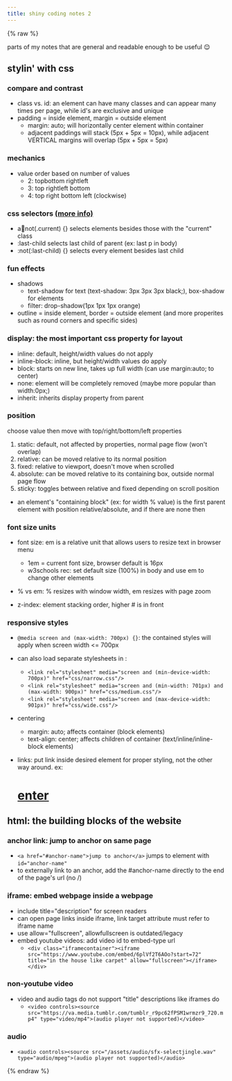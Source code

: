 ```yaml
---
title: shiny coding notes 2
---
```


{% raw %} <!-- prevents liquid code from being read -->

parts of my notes that are general and readable enough to be useful 😌

## stylin' with css

### compare and contrast

- class vs. id: an element can have many classes and can appear many times per page, while id's are exclusive and unique
- padding = inside element, margin = outside element
  - margin: auto; will horizontally center element within container
  - adjacent paddings will stack (5px + 5px = 10px), while adjacent VERTICAL margins will overlap (5px + 5px = 5px)

### mechanics

- value order based on number of values
  - 2: topbottom rightleft
  - 3: top rightleft bottom
  - 4: top right bottom left (clockwise)

### css selectors [(more info)](https://www.w3schools.com/cssref/css_selectors.php)

- a:link:not(.current) {} selects elements besides those with the "current" class
- :last-child selects last child of parent (ex: last p in body)
- :not(:last-child) {} selects every element besides last child

### fun effects

- shadows
  - text-shadow for text (text-shadow: 3px 3px 3px black;), box-shadow for elements
  - filter: drop-shadow(1px 1px 1px orange)
- outline = inside element, border = outside element (and more properites such as round corners and specific sides)


### display: the most important css property for layout
- inline: default, height/width values do not apply
- inline-block: inline, but height/width values do apply
- block: starts on new line, takes up full width (can use margin:auto; to center)
- none: element will be completely removed (maybe more popular than width:0px;)
- inherit: inherits display property from parent


### position

choose value then move with top/right/bottom/left properties

1. static: default, not affected by properties, normal page flow (won't overlap)
2. relative: can be moved relative to its normal position
3. fixed: relative to viewport, doesn't move when scrolled
4. absolute: can be moved relative to its containing box, outside normal page flow
5. sticky: toggles between relative and fixed depending on scroll position


- an element's "containing block" (ex: for width % value) is the first parent element with position relative/absolute, and if there are none then <body>

### font size units

- font size: em is a relative unit that allows users to resize text in browser menu
  - 1em = current font size, browser default is 16px
  - w3schools rec: set default size (100%) in body and use em to change other elements

- % vs em: % resizes with window width, em resizes with page zoom
- z-index: element stacking order, higher # is in front

### responsive styles

- `@media screen and (max-width: 700px) {}`: the contained styles will apply when screen width <= 700px
- can also load separate stylesheets in <head>:
  - `<link rel="stylesheet" media="screen and (min-device-width: 700px)" href="css/narrow.css"/>`
  - `<link rel="stylesheet" media="screen and (min-width: 701px) and (max-width: 900px)" href="css/medium.css"/>`
  - `<link rel="stylesheet" media="screen and (max-device-width: 901px)" href="css/wide.css"/>`


- centering
  - margin: auto; affects container (block elements)
  - text-align: center; affects children of container (text/inline/inline-block elements)
- links: put link inside desired element for proper styling, not the other way around. ex: <h1><a href="/home.html">enter</a></h1>

## html: the building blocks of the website

### anchor link: jump to anchor on same page
- `<a href="#anchor-name">jump to anchor</a>` jumps to element with `id="anchor-name"`
- to externally link to an anchor, add the #anchor-name directly to the end of the page's url (no /)

### iframe: embed webpage inside a webpage

- include title="description" for screen readers
- can open page links inside iframe, link target attribute must refer to iframe name
- use allow="fullscreen", allowfullscreen is outdated/legacy
- embed youtube videos: add video id to embed-type url
  - `<div class="iframecontainer"><iframe src="https://www.youtube.com/embed/6plVf2T6AOo?start=72" title="in the house like carpet" allow="fullscreen"></iframe></div>`

### non-youtube video

- video and audio tags do not support "title" descriptions like iframes do
  - `<video controls><source src="https://va.media.tumblr.com/tumblr_r9pc62fPSM1wrmzr9_720.mp4" type="video/mp4">(audio player not supported)</video>`

### audio
- `<audio controls><source src="/assets/audio/sfx-selectjingle.wav" type="audio/mpeg">(audio player not supported)</audio>`

{% endraw %}
